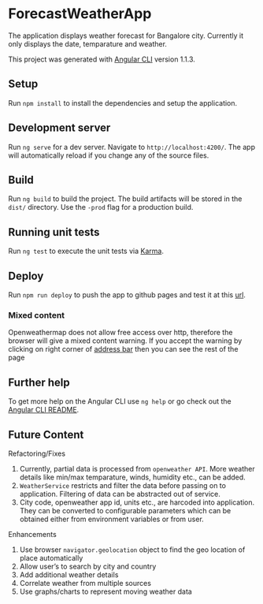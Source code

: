 # ForecastWeatherApp

The application displays weather forecast for Bangalore city. Currently it only displays the date, temparature and weather.

This project was generated with [Angular CLI](https://github.com/angular/angular-cli) version 1.1.3.

## Setup

Run `npm install` to install the dependencies and setup the application.

## Development server

Run `ng serve` for a dev server. Navigate to `http://localhost:4200/`. The app will automatically reload if you change any of the source files.

## Build

Run `ng build` to build the project. The build artifacts will be stored in the `dist/` directory. Use the `-prod` flag for a production build.

## Running unit tests

Run `ng test` to execute the unit tests via [Karma](https://karma-runner.github.io).

## Deploy

Run `npm run deploy` to push the app to github pages and test it at this [url](https://dhavalsharma.github.io/weather-forecast/).

### Mixed content
Openweathermap does not allow free access over http, therefore the browser will give a mixed content warning. If you accept the warning by clicking on right corner of [address bar](https://stackoverflow.com/a/24434461/119031) then you can see the rest of the page

## Further help

To get more help on the Angular CLI use `ng help` or go check out the [Angular CLI README](https://github.com/angular/angular-cli/blob/master/README.md).

## Future Content
Refactoring/Fixes
1. Currently, partial data is processed from `openweather API`. More weather details like min/max temparature, winds, humidity etc., can be added.
2. `WeatherService` restricts and filter the data before passing on to application. Filtering of data can be abstracted out of service.
3. City code, openweather app id, units etc., are harcoded into application. They can be converted to configurable parameters which can be obtained either from environment variables or from user.

Enhancements
1. Use browser `navigator.geolocation` object to find the geo location of place automatically
2. Allow user’s to search by city and country
3. Add additional weather details 
4. Correlate weather from multiple sources
5. Use graphs/charts to represent moving weather data

